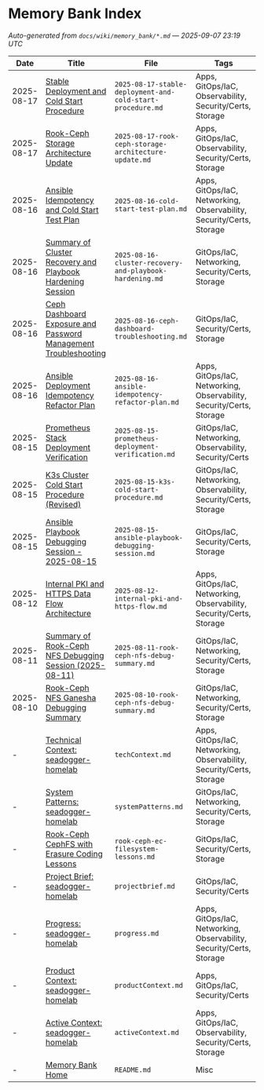 # Memory Bank Index
_Auto-generated from `docs/wiki/memory_bank/*.md` — 2025-09-07 23:19 UTC_

| Date | Title | File | Tags |
|---|---|---|---|
| 2025-08-17 | [Stable Deployment and Cold Start Procedure](memory_bank/2025-08-17-stable-deployment-and-cold-start-procedure.md) | `2025-08-17-stable-deployment-and-cold-start-procedure.md` | Apps, GitOps/IaC, Observability, Security/Certs, Storage |
| 2025-08-17 | [Rook-Ceph Storage Architecture Update](memory_bank/2025-08-17-rook-ceph-storage-architecture-update.md) | `2025-08-17-rook-ceph-storage-architecture-update.md` | Apps, GitOps/IaC, Observability, Security/Certs, Storage |
| 2025-08-16 | [Ansible Idempotency and Cold Start Test Plan](memory_bank/2025-08-16-cold-start-test-plan.md) | `2025-08-16-cold-start-test-plan.md` | Apps, GitOps/IaC, Networking, Observability, Security/Certs, Storage |
| 2025-08-16 | [Summary of Cluster Recovery and Playbook Hardening Session](memory_bank/2025-08-16-cluster-recovery-and-playbook-hardening.md) | `2025-08-16-cluster-recovery-and-playbook-hardening.md` | GitOps/IaC, Networking, Security/Certs, Storage |
| 2025-08-16 | [Ceph Dashboard Exposure and Password Management Troubleshooting](memory_bank/2025-08-16-ceph-dashboard-troubleshooting.md) | `2025-08-16-ceph-dashboard-troubleshooting.md` | GitOps/IaC, Security/Certs, Storage |
| 2025-08-16 | [Ansible Deployment Idempotency Refactor Plan](memory_bank/2025-08-16-ansible-idempotency-refactor-plan.md) | `2025-08-16-ansible-idempotency-refactor-plan.md` | Apps, GitOps/IaC, Networking, Observability, Security/Certs, Storage |
| 2025-08-15 | [Prometheus Stack Deployment Verification](memory_bank/2025-08-15-prometheus-deployment-verification.md) | `2025-08-15-prometheus-deployment-verification.md` | GitOps/IaC, Networking, Observability, Security/Certs |
| 2025-08-15 | [K3s Cluster Cold Start Procedure (Revised)](memory_bank/2025-08-15-k3s-cold-start-procedure.md) | `2025-08-15-k3s-cold-start-procedure.md` | GitOps/IaC, Networking, Observability, Security/Certs, Storage |
| 2025-08-15 | [Ansible Playbook Debugging Session - 2025-08-15](memory_bank/2025-08-15-ansible-playbook-debugging-session.md) | `2025-08-15-ansible-playbook-debugging-session.md` | GitOps/IaC, Security/Certs, Storage |
| 2025-08-12 | [Internal PKI and HTTPS Data Flow Architecture](memory_bank/2025-08-12-internal-pki-and-https-flow.md) | `2025-08-12-internal-pki-and-https-flow.md` | Apps, GitOps/IaC, Networking, Observability, Security/Certs, Storage |
| 2025-08-11 | [Summary of Rook-Ceph NFS Debugging Session (2025-08-11)](memory_bank/2025-08-11-rook-ceph-nfs-debug-summary.md) | `2025-08-11-rook-ceph-nfs-debug-summary.md` | GitOps/IaC, Networking, Security/Certs, Storage |
| 2025-08-10 | [Rook-Ceph NFS Ganesha Debugging Summary](memory_bank/2025-08-10-rook-ceph-nfs-debug-summary.md) | `2025-08-10-rook-ceph-nfs-debug-summary.md` | GitOps/IaC, Networking, Security/Certs, Storage |
| - | [Technical Context: seadogger-homelab](memory_bank/techContext.md) | `techContext.md` | Apps, GitOps/IaC, Networking, Observability, Security/Certs, Storage |
| - | [System Patterns: seadogger-homelab](memory_bank/systemPatterns.md) | `systemPatterns.md` | GitOps/IaC, Networking, Security/Certs, Storage |
| - | [Rook-Ceph CephFS with Erasure Coding Lessons](memory_bank/rook-ceph-ec-filesystem-lessons.md) | `rook-ceph-ec-filesystem-lessons.md` | GitOps/IaC, Security/Certs, Storage |
| - | [Project Brief: seadogger-homelab](memory_bank/projectbrief.md) | `projectbrief.md` | GitOps/IaC, Security/Certs |
| - | [Progress: seadogger-homelab](memory_bank/progress.md) | `progress.md` | Apps, GitOps/IaC, Networking, Observability, Security/Certs, Storage |
| - | [Product Context: seadogger-homelab](memory_bank/productContext.md) | `productContext.md` | Apps, GitOps/IaC, Security/Certs |
| - | [Active Context: seadogger-homelab](memory_bank/activeContext.md) | `activeContext.md` | Apps, GitOps/IaC, Observability, Security/Certs, Storage |
| - | [Memory Bank Home](memory_bank/README.md) | `README.md` | Misc |